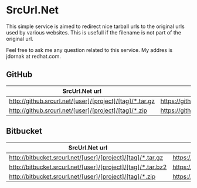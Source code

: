 # SrcUrl.Net

This simple service is aimed to redirect nice tarball urls to the original urls used by various websites. This is usefull if the filename is not part of the original url.

Feel free to ask me any question related to this service. My addres is jdornak at redhat.com.

GitHub
------

| SrcUrl.Net url | GitHub url |
| -------------- | ---------- |
| http://github.srcurl.net/[user]/[project]/[tag]/*.tar.gz  | https://github.com/[user]/[project]/archive/[tag].tar.gz  |
| http://github.srcurl.net/[user]/[project]/[tag]/*.zip     | https://github.com/[user]/[project]/archive/[tag].zip     |

Bitbucket
---------

| SrcUrl.Net url | Bitbucket url |
| -------------- | ---------- |
| http://bitbucket.srcurl.net/[user]/[project]/[tag]/*.tar.gz  | https://bitbucket.org/[user]/[project]/get/[tag].tar.gz  |
| http://bitbucket.srcurl.net/[user]/[project]/[tag]/*.tar.bz2 | https://bitbucket.org/[user]/[project]/get/[tag].tar.bz2 |
| http://bitbucket.srcurl.net/[user]/[project]/[tag]/*.zip     | https://bitbucket.org/[user]/[project]/get/[tag].zip     |

